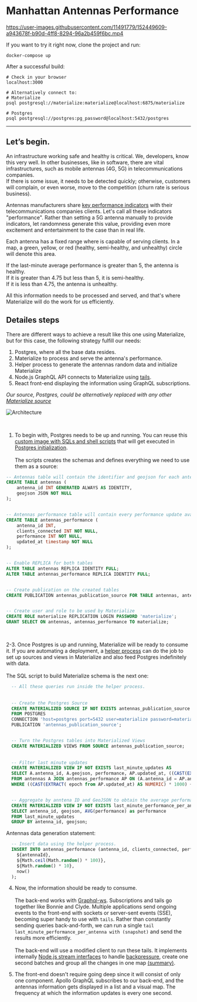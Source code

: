 # Manhattan Antennas Performance

https://user-images.githubusercontent.com/11491779/152449609-a943678f-b90d-4ff8-8294-96a2b459f6bc.mp4

If you want to try it right now, clone the project and run:

```
docker-compose up
```

After a successful build:

```
# Check in your browser
localhost:3000

# Alternatively connect to:
# Materialize
psql postgresql://materialize:materialize@localhost:6875/materialize

# Postgres
psql postgresql://postgres:pg_password@localhost:5432/postgres
```

---


## Let’s begin.

An infrastructure working safe and healthy is critical. We, developers, know this very well. In other businesses, like in software, there are vital infrastructures, such as mobile antennas (4G, 5G) in telecommunications companies. <br/>
If there is some issue, it needs to be detected quickly; otherwise,  customers will complain, or even worse, move to the competition (churn rate is serious business).

Antennas manufacturers share [key performance indicators](https://www.ericsson.com/en/reports-and-papers/white-papers/performance-verification-for-5g-nr-deployments) with their telecommunications companies clients. Let's call all these indicators "performance". Rather than setting a 5G antenna manually to provide indicators, let randomness generate this value, providing even more excitement and entertainment to the case than in real life.

Each antenna has a fixed range where is capable of serving clients. In a map, a green, yellow, or red (healthy, semi-healthy, and unhealthy) circle will denote this area.

If the last-minute average performance is greater than 5, the antenna is healthy. <br/>
If it is greater than 4.75 but less than 5, it is semi-healthy. <br/>
If it is less than 4.75, the antenna is unhealthy. <br/>

All this information needs to be processed and served, and that's where Materialize will do the work for us efficiently.

## Detailes steps

There are different ways to achieve a result like this one using Materialize, but for this case, the following strategy fulfill our needs:

1.  Postgres, where all the base data resides.
2.  Materialize to process and serve the antenna's performance.
3.  Helper process to generate the antennas random data and initialize Materialize
4.  Node.js GraphQL API connects to Materialize using [tails](https://materialize.com/docs/sql/tail/#conceptual-framework).
5.  React front-end displaying the information using GraphQL subscriptions.

_Our source, Postgres, could be alternatively replaced with any other [Materialize source](https://materialize.com/docs/sql/create-source/#conceptual-framework)_

![Architecture](https://user-images.githubusercontent.com/11491779/152603370-cef44fda-587b-46e9-bf67-d0b785ebee8f.png)

<br/>

1. To begin with, Postgres needs to be up and running. You can reuse this [custom image with SQLs and shell scripts](https://github.com/MaterializeInc/developer-experience/tree/main/mz-playground/postgres-graphql/postgres) that will get executed in [Postgres initialization](https://github.com/docker-library/docs/blob/master/postgres/README.md#initialization-scripts). <br/><br/> The scripts creates the schemas and defines everything we need to use them as a source:


```sql
-- Antennas table will contain the identifier and geojson for each antenna.
CREATE TABLE antennas (
    antenna_id INT GENERATED ALWAYS AS IDENTITY,
    geojson JSON NOT NULL
);


-- Antennas performance table will contain every performance update available
CREATE TABLE antennas_performance (
    antenna_id INT,
    clients_connected INT NOT NULL,
    performance INT NOT NULL,
    updated_at timestamp NOT NULL
);


-- Enable REPLICA for both tables
ALTER TABLE antennas REPLICA IDENTITY FULL;
ALTER TABLE antennas_performance REPLICA IDENTITY FULL;


-- Create publication on the created tables 
CREATE PUBLICATION antennas_publication_source FOR TABLE antennas, antennas_performance;


-- Create user and role to be used by Materialize
CREATE ROLE materialize REPLICATION LOGIN PASSWORD 'materialize';
GRANT SELECT ON antennas, antennas_performance TO materialize;
```
<br/>

2-3. Once Postgres is up and running, Materialize will be ready to consume it. If you are automating a deployment, a [helper process](https://github.com/MaterializeInc/developer-experience/blob/main/mz-playground/postgres-graphql/helper/src/app.ts) can do the job to set up sources and views in Materialize and also feed Postgres indefinitely with data.<br/><br/> The SQL script to build Materialize schema is the next one:

```sql
  -- All these queries run inside the helper process.
  
  
  -- Create the Postgres Source
  CREATE MATERIALIZED SOURCE IF NOT EXISTS antennas_publication_source
  FROM POSTGRES
  CONNECTION 'host=postgres port=5432 user=materialize password=materialize dbname=postgres'
  PUBLICATION 'antennas_publication_source';


  -- Turn the Postgres tables into Materialized Views
  CREATE MATERIALIZED VIEWS FROM SOURCE antennas_publication_source;
  
  
  -- Filter last minute updates
  CREATE MATERIALIZED VIEW IF NOT EXISTS last_minute_updates AS
  SELECT A.antenna_id, A.geojson, performance, AP.updated_at, ((CAST(EXTRACT( epoch from AP.updated_at) AS NUMERIC) * 1000) + 60000)
  FROM antennas A JOIN antennas_performance AP ON (A.antenna_id = AP.antenna_id)
  WHERE ((CAST(EXTRACT( epoch from AP.updated_at) AS NUMERIC) * 1000) + 60000) > mz_logical_timestamp();


  -- Aggregate by anntena ID and GeoJSON to obtain the average performance in the last minute.  
  CREATE MATERIALIZED VIEW IF NOT EXISTS last_minute_performance_per_antenna AS
  SELECT antenna_id, geojson, AVG(performance) as performance
  FROM last_minute_updates
  GROUP BY antenna_id, geojson;
```

Antennas data generation statement:

```sql
  -- Insert data using the helper process.
  INSERT INTO antennas_performance (antenna_id, clients_connected, performance, updated_at) VALUES (
    ${antennaId},
    ${Math.ceil(Math.random() * 100)},
    ${Math.random() * 10},
    now()
  );
```


4. Now, the information should be ready to consume. <br/><br/>
The back-end works with [Graphql-ws](https://github.com/enisdenjo/graphql-ws). Subscriptions and tails go together like Bonnie and Clyde. Multiple applications send ongoing events to the front-end with sockets or server-sent events (SSE),  becoming super handy to use with `tails`. Rather than constantly sending queries back-and-forth, we can run a single `tail last_minute_performance_per_antenna with (snapshot)` and send the results more efficiently. <br/><br/>
The back-end will use a modified client to run these tails. It implements internally [Node.js stream interfaces](https://nodejs.org/api/stream.html) to handle [backpressure](https://github.com/MaterializeInc/developer-experience/blob/main/mz-playground/postgres-graphql/backend/src/MaterializeClient/TailStream/index.ts), create one second batches and group all the changes in one map [(summary)](https://github.com/MaterializeInc/developer-experience/blob/main/mz-playground/postgres-graphql/backend/src/MaterializeClient/TransformStream/index.ts).

5. The front-end doesn't require going deep since it will consist of only one component. Apollo GraphQL subscribes to our back-end, and the antennas information gets displayed in a list and a visual map. The frequency at which the information updates is every one second.
